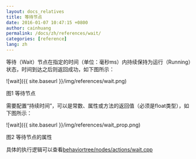 ```yaml
---
layout: docs_relatives
title: 等待节点 
date: 2016-01-07 10:47:15 +0800
author: cainhuang
permalink: /docs/zh/references/wait/
categories: [reference]
lang: zh
---
```


等待（Wait）节点在指定的时间（单位：毫秒ms）内持续保持为运行（Running）状态，时间到达之后则返回成功，如下图所示：

![wait]({{ site.baseurl }}/img/references/wait.png)

图1 等待节点

需要配置“持续时间”，可以是常数、属性或方法的返回值（必须是float类型），如下图所示：

![wait]({{ site.baseurl }}/img/references/wait_prop.png)

图2 等待节点的属性

具体的执行逻辑可以查看[behaviortree/nodes/actions/wait.cpp]({{site.repository}}/blob/master/src/behaviortree/nodes/actions/wait.cpp)
